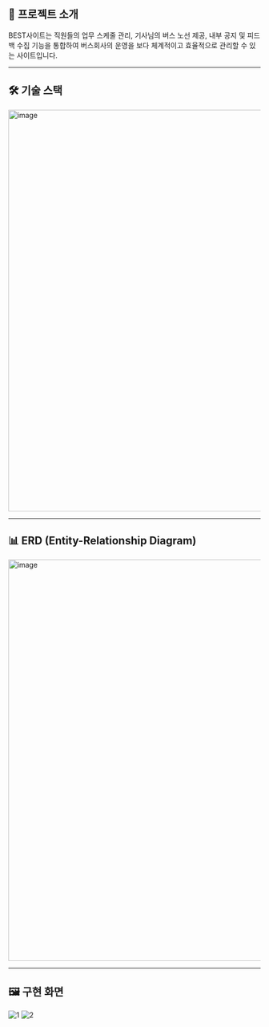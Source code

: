 ## 🚀 프로젝트 소개

BEST사이트는 직원들의 업무 스케줄 관리, 기사님의 버스 노선 제공, 내부 공지 및 피드백 수집 기능을 통합하여 버스회사의 운영을 보다 체계적이고 효율적으로 관리할 수 있는 사이트입니다.

---

## 🛠️ 기술 스택

<img src="https://github.com/user-attachments/assets/a972a677-1913-4068-8f15-c8176885c7211" alt="image" width="800">


---
## 📊 ERD (Entity-Relationship Diagram)

<img src="https://github.com/user-attachments/assets/c133a521-e7f7-478d-b023-251b4059f618" alt="image" width="800">


---

## 🖼️ 구현 화면

![1](https://github.com/user-attachments/assets/2f6c0ab6-90a2-4046-8e31-a7229a279370)
![2](https://github.com/user-attachments/assets/36066310-c3dd-4e60-ad0b-cf3a27ee88fb)

<!--
## 📂 프로젝트 상세 정보

프로젝트에 대한 자세한 내용은 아래 링크에서 확인하세요:  
👉 [포트폴리오 확인하기](https://www.canva.com/design/DAGckKYPaIU/U0aZ60MlHmluXfoyXsDBfQ/edit)
-->
